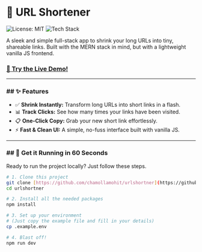 # 🔗 URL Shortener

![License: MIT](https://img.shields.io/badge/License-MIT-yellow.svg)
![Tech Stack](https://img.shields.io/badge/tech-Node.js%20%7C%20Express%20%7C%20MongoDB-lightgrey)

A sleek and simple full-stack app to shrink your long URLs into tiny, shareable links. Built with the MERN stack in mind, but with a lightweight vanilla JS frontend.




### **[🚀 Try the Live Demo!](https://urlshortner-jgzh.onrender.com/)** 

---

### ## ✨ Features

* ✅ **Shrink Instantly:** Transform long URLs into short links in a flash.
* 📊 **Track Clicks:** See how many times your links have been visited.
* 📋 **One-Click Copy:** Grab your new short link effortlessly.
* ⚡ **Fast & Clean UI:** A simple, no-fuss interface built with vanilla JS.

---

### ## 🚀 Get it Running in 60 Seconds

Ready to run the project locally? Just follow these steps.

```bash
# 1. Clone this project
git clone [https://github.com/chamollamohit/urlshortner](https://github.com/chamollamohit/urlshortner)
cd urlshortner

# 2. Install all the needed packages
npm install

# 3. Set up your environment
# (Just copy the example file and fill in your details)
cp .example.env

# 4. Blast off!
npm run dev
